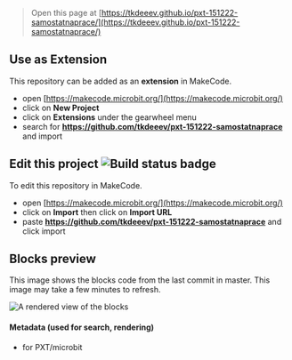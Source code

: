 
> Open this page at [https://tkdeeev.github.io/pxt-151222-samostatnaprace/](https://tkdeeev.github.io/pxt-151222-samostatnaprace/)

## Use as Extension

This repository can be added as an **extension** in MakeCode.

* open [https://makecode.microbit.org/](https://makecode.microbit.org/)
* click on **New Project**
* click on **Extensions** under the gearwheel menu
* search for **https://github.com/tkdeeev/pxt-151222-samostatnaprace** and import

## Edit this project ![Build status badge](https://github.com/tkdeeev/pxt-151222-samostatnaprace/workflows/MakeCode/badge.svg)

To edit this repository in MakeCode.

* open [https://makecode.microbit.org/](https://makecode.microbit.org/)
* click on **Import** then click on **Import URL**
* paste **https://github.com/tkdeeev/pxt-151222-samostatnaprace** and click import

## Blocks preview

This image shows the blocks code from the last commit in master.
This image may take a few minutes to refresh.

![A rendered view of the blocks](https://github.com/tkdeeev/pxt-151222-samostatnaprace/raw/master/.github/makecode/blocks.png)

#### Metadata (used for search, rendering)

* for PXT/microbit
<script src="https://makecode.com/gh-pages-embed.js"></script><script>makeCodeRender("{{ site.makecode.home_url }}", "{{ site.github.owner_name }}/{{ site.github.repository_name }}");</script>
